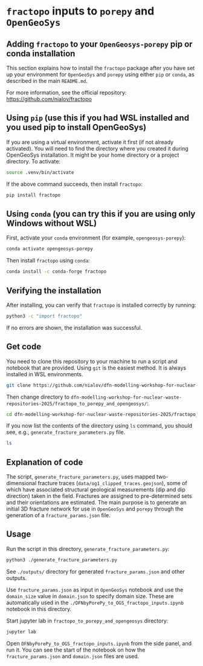 # `fractopo` inputs to `porepy` and `OpenGeoSys`

## Adding `fractopo` to your `OpenGeosys-porepy` pip or conda installation

This section explains how to install the `fractopo` package after you have set
up your environment for `OpenGeoSys` and `porepy` using either `pip` or `conda`, as
described in the main `README.md`.

For more information, see the official repository:
<https://github.com/nialov/fractopo>

## Using `pip` (use this if you had WSL installed and you used pip to install OpenGeoSys)

If you are using a virtual environment, activate it first (if not
already activated). You will need to find the directory where you
created it during OpenGeoSys installation. It might be your
home directory or a project directory. To activate:

``` bash
source .venv/bin/activate
```

If the above command succeeds, then install `fractopo`:

``` bash
pip install fractopo
```

## Using `conda` (you can try this if you are using only Windows without WSL)

First, activate your `conda` environment (for example,
`opengeosys-porepy`):

``` bash
conda activate opengeosys-porepy
```

Then install `fractopo` using `conda`:

``` bash
conda install -c conda-forge fractopo
```

## Verifying the installation

After installing, you can verify that `fractopo` is installed correctly
by running:

``` bash
python3 -c "import fractopo"
```

If no errors are shown, the installation was successful.

## Get code

You need to clone this repository to your machine to run a script and notebook
that are provided. Using `git` is the easiest method. It is always installed in
WSL environments.

~~~bash
git clone https://github.com/nialov/dfn-modelling-workshop-for-nuclear-waste-repositories-2025.git
~~~

Then change directory to `dfn-modelling-workshop-for-nuclear-waste-repositories-2025/fractopo_to_porepy_and_opengeosys/`:

~~~bash
cd dfn-modelling-workshop-for-nuclear-waste-repositories-2025/fractopo_to_porepy_and_opengeosys/
~~~

If you now list the contents of the directory using `ls` command, you should
see, e.g., `generate_fracture_parameters.py` file.

~~~bash
ls
~~~

## Explanation of code

The script, `generate_fracture_parameters.py`, uses mapped
two-dimensional fracture traces (`data/og1_clipped_traces.geojson`),
some of which have associated structural geological measurements (dip
and dip direction) taken in the field. Fractures are assigned to
pre-determined sets and their orientations are estimated. The main
purpose is to generate an initial 3D fracture network for use in
`OpenGeoSys` and `porepy` through the generation of a
`fracture_params.json` file.

## Usage

Run the script in this directory, `generate_fracture_parameters.py`:

~~~bash
python3 ./generate_fracture_parameters.py
~~~

See `./outputs/` directory for generated `fracture_params.json` and other
outputs.

Use `fracture_params.json` as input in `OpenGeoSys` notebook and use the
`domain_size` value in `domain.json` to specify domain size. These
are automatically used in the `./DFNbyPorePy_to_OGS_fractopo_inputs.ipynb`
notebook in this directory.

Start jupyter lab in `fractopo_to_porepy_and_opengeosys` directory:

~~~bash
jupyter lab
~~~

Open `DFNbyPorePy_to_OGS_fractopo_inputs.ipynb` from the side panel,
and run it. You can see the start of the notebook on how the
`fracture_params.json` and `domain.json` files are used.

